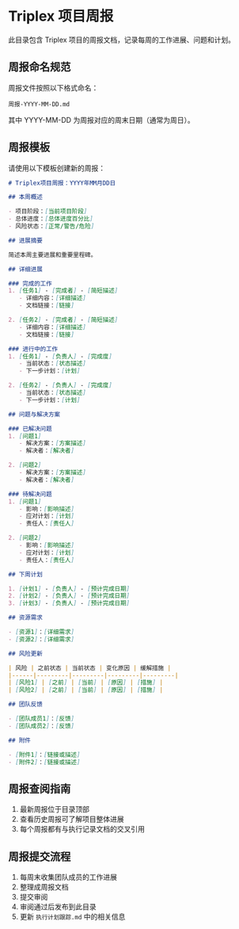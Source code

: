 # Triplex 项目周报

此目录包含 Triplex 项目的周报文档，记录每周的工作进展、问题和计划。

## 周报命名规范

周报文件按照以下格式命名：
```
周报-YYYY-MM-DD.md
```
其中 YYYY-MM-DD 为周报对应的周末日期（通常为周日）。

## 周报模板

请使用以下模板创建新的周报：

```markdown
# Triplex项目周报：YYYY年MM月DD日

## 本周概述

- 项目阶段：[当前项目阶段]
- 总体进度：[总体进度百分比]
- 风险状态：[正常/警告/危险]

## 进展摘要

简述本周主要进展和重要里程碑。

## 详细进展

### 完成的工作
1. [任务1] - [完成者] - [简短描述]
   - 详细内容：[详细描述]
   - 文档链接：[链接]

2. [任务2] - [完成者] - [简短描述]
   - 详细内容：[详细描述]
   - 文档链接：[链接]

### 进行中的工作
1. [任务1] - [负责人] - [完成度]
   - 当前状态：[状态描述]
   - 下一步计划：[计划]

2. [任务2] - [负责人] - [完成度]
   - 当前状态：[状态描述]
   - 下一步计划：[计划]

## 问题与解决方案

### 已解决问题
1. [问题1]
   - 解决方案：[方案描述]
   - 解决者：[解决者]

2. [问题2]
   - 解决方案：[方案描述]
   - 解决者：[解决者]

### 待解决问题
1. [问题1]
   - 影响：[影响描述]
   - 应对计划：[计划]
   - 责任人：[责任人]

2. [问题2]
   - 影响：[影响描述]
   - 应对计划：[计划]
   - 责任人：[责任人]

## 下周计划

1. [计划1] - [负责人] - [预计完成日期]
2. [计划2] - [负责人] - [预计完成日期]
3. [计划3] - [负责人] - [预计完成日期]

## 资源需求

- [资源1]：[详细需求]
- [资源2]：[详细需求]

## 风险更新

| 风险 | 之前状态 | 当前状态 | 变化原因 | 缓解措施 |
|------|---------|---------|---------|---------|
| [风险1] | [之前] | [当前] | [原因] | [措施] |
| [风险2] | [之前] | [当前] | [原因] | [措施] |

## 团队反馈

- [团队成员1]：[反馈]
- [团队成员2]：[反馈]

## 附件

- [附件1]：[链接或描述]
- [附件2]：[链接或描述]
```

## 周报查阅指南

1. 最新周报位于目录顶部
2. 查看历史周报可了解项目整体进展
3. 每个周报都有与执行记录文档的交叉引用

## 周报提交流程

1. 每周末收集团队成员的工作进展
2. 整理成周报文档
3. 提交审阅
4. 审阅通过后发布到此目录
5. 更新 `执行计划跟踪.md` 中的相关信息 
